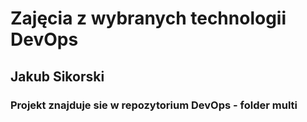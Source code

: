 # Zajęcia z wybranych technologii DevOps

## Jakub Sikorski

### Projekt znajduje sie w repozytorium DevOps - folder multi

